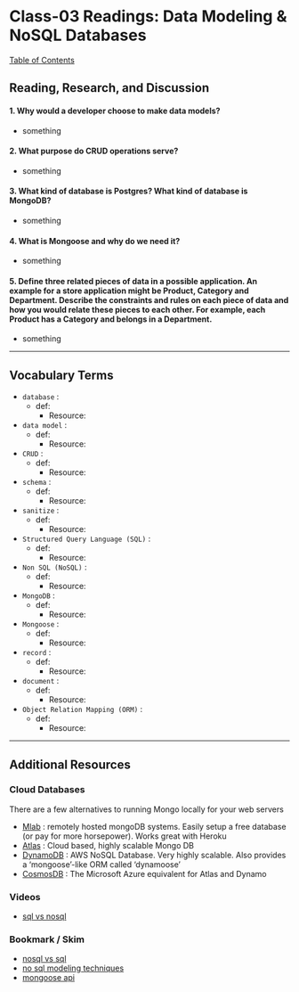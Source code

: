 # Class-03 Readings: Data Modeling & NoSQL Databases  

[Table of Contents](README.md)  

## Reading, Research, and Discussion

#### 1. Why would a developer choose to make data models?
- something

#### 2. What purpose do CRUD operations serve? 
- something  

#### 3. What kind of database is Postgres? What kind of database is MongoDB?
- something  

#### 4. What is Mongoose and why do we need it?
- something  

#### 5. Define three related pieces of data in a possible application. An example for a store application might be Product, Category and Department. Describe the constraints and rules on each piece of data and how you would relate these pieces to each other. For example, each Product has a Category and belongs in a Department.  
- something  

---

## Vocabulary Terms  

- `database` :  
    - def: 
        - Resource:  
- `data model` :  
    - def: 
        - Resource:  
- `CRUD` :  
    - def: 
        - Resource:  
- `schema` :  
    - def: 
        - Resource:  
- `sanitize` :  
    - def: 
        - Resource:  
- `Structured Query Language (SQL)` :  
    - def: 
        - Resource:  
- `Non SQL (NoSQL)` :  
    - def: 
        - Resource:  
- `MongoDB` :  
    - def: 
        - Resource:  
- `Mongoose` :  
    - def: 
        - Resource:  
- `record` :  
    - def: 
        - Resource:  
- `document` :  
    - def: 
        - Resource:  
- `Object Relation Mapping (ORM)` :  
    - def: 
        - Resource:  


---

## Additional Resources  

### Cloud Databases  
There are a few alternatives to running Mongo locally for your web servers  
- [Mlab]() :  remotely hosted mongoDB systems. Easily setup a free database (or pay for more horsepower). Works great with Heroku  
- [Atlas]() : Cloud based, highly scalable Mongo DB  
- [DynamoDB]() : AWS NoSQL Database. Very highly scalable. Also provides a ‘mongoose’-like ORM called ‘dynamoose’  
- [CosmosDB]() : The Microsoft Azure equivalent for Atlas and Dynamo  

### Videos  
- [sql vs nosql](https://www.youtube.com/watch?v=ZS_kXvOeQ5Y)  

### Bookmark / Skim  
- [nosql vs sql](https://www.thegeekstuff.com/2014/01/sql-vs-nosql-db/?utm_source=tuicool)  
- [no sql modeling techniques](https://highlyscalable.wordpress.com/2012/03/01/nosql-data-modeling-techniques/)  
- [mongoose api](https://mongoosejs.com/docs/api.html#Model)  